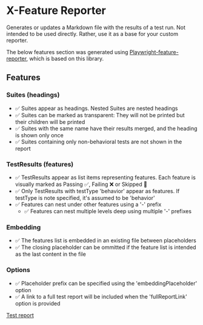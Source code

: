 # X-Feature Reporter
Generates or updates a Markdown file with the results of a test run.
Not intended to be used directly. Rather, use it as a base for your custom reporter.

The below features section was generated using [Playwright-feature-reporter](https://github.com/royk/playwright-feature-reporter), which is based on this library.

<!-- playwright-feature-reporter--start -->
## Features
  ### Suites (headings)
  - :white_check_mark: Suites appear as headings. Nested Suites are nested headings
  - :white_check_mark: Suites can be marked as transparent: They will not be printed but their children will be printed
  - :white_check_mark: Suites with the same name have their results merged, and the heading is shown only once
  - :white_check_mark: Suites containing only non-behavioral tests are not shown in the report
  ### TestResults (features)
  - :white_check_mark: TestResults appear as list items representing features. Each feature is visually marked as Passing :white_check_mark:, Failing :x: or Skipped :construction:
  - :white_check_mark: Only TestResults with testType 'behavior' appear as features. If testType is note specified, it's assumed to be 'behavior'
  - :white_check_mark: Features can nest under other features using a '-' prefix
    - :white_check_mark: Features can nest multiple levels deep using multiple '-' prefixes
  ### Embedding
  - :white_check_mark: The features list is embedded in an existing file between placeholders
  - :white_check_mark: The closing placeholder can be ommitted if the feature list is intended as the last content in the file
  ### Options
  - :white_check_mark: Placeholder prefix can be specified using the 'embeddingPlaceholder' option
  - :white_check_mark: A link to a full test report will be included when the 'fullReportLink' option is provided

[Test report](https://raw.githack.com/royk/x-feature-reporter/refs/heads/main/playwright-report/index.html)
